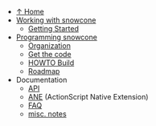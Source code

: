   * [↑ Home](Main.md)
  * [Working with snowcone](Users.md)
    * [Getting Started](GettingStarted.md)
  * [Programming snowcone](Coders.md)
    * [Organization](Organization.md)
    * [Get the code](Code101.md)
    * [HOWTO Build](Build.md)
    * [Roadmap](Roadmap.md)
  * Documentation
    * [API](API.md)
    * [ANE](ANE.md) (ActionScript Native Extension)
    * [FAQ](FAQ.md)
    * [misc. notes](misc.md)

